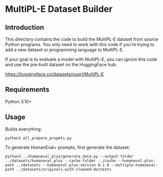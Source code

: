 # MultiPL-E Dataset Builder

## Introduction

This directory contains the code to build the MultiPL-E dataset from source
Python programs. You only need to work with this code if you're trying to
add a new dataset or programming language to MultiPL-E.

If your goal is to evaluate a model with MultiPL-E, you can ignore this
code and use the pre-built dataset on the HuggingFace hub:

https://huggingface.co/datasets/nuprl/MultiPL-E

## Requirements

Python 3.10+

## Usage

Builds everything:

```
python3 all_prepare_propmts.py
```

To generate HumanEval+ prompts, first generate the dataset:
```
python3 ../humaneval_plus/generate_data.py --output-folder ../datasets/humaneval_plus --cache-folder ../cache --humaneval-plus-path ../datasets --humaneval-plus-version 0.1.8 --multiple-humaneval-path ../datasets/originals-with-cleaned-doctests
```